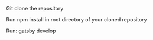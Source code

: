 Git clone the repository

Run npm install in root directory of your cloned repository

Run: gatsby develop
